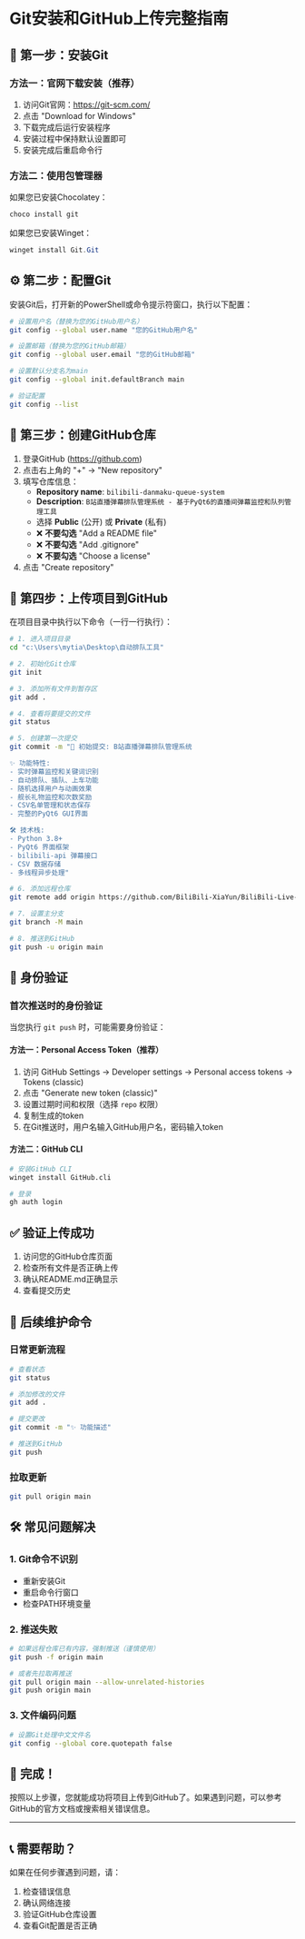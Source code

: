 # Git安装和GitHub上传完整指南

## 🔧 第一步：安装Git

### 方法一：官网下载安装（推荐）
1. 访问Git官网：https://git-scm.com/
2. 点击 "Download for Windows"
3. 下载完成后运行安装程序
4. 安装过程中保持默认设置即可
5. 安装完成后重启命令行

### 方法二：使用包管理器
如果您已安装Chocolatey：
```powershell
choco install git
```

如果您已安装Winget：
```powershell
winget install Git.Git
```

## ⚙️ 第二步：配置Git

安装Git后，打开新的PowerShell或命令提示符窗口，执行以下配置：

```bash
# 设置用户名（替换为您的GitHub用户名）
git config --global user.name "您的GitHub用户名"

# 设置邮箱（替换为您的GitHub邮箱）
git config --global user.email "您的GitHub邮箱"

# 设置默认分支名为main
git config --global init.defaultBranch main

# 验证配置
git config --list
```

## 🐙 第三步：创建GitHub仓库

1. 登录GitHub (https://github.com)
2. 点击右上角的 "+" -> "New repository"
3. 填写仓库信息：
   - **Repository name**: `bilibili-danmaku-queue-system`
   - **Description**: `B站直播弹幕排队管理系统 - 基于PyQt6的直播间弹幕监控和队列管理工具`
   - 选择 **Public** (公开) 或 **Private** (私有)
   - ❌ **不要勾选** "Add a README file"
   - ❌ **不要勾选** "Add .gitignore"
   - ❌ **不要勾选** "Choose a license"
4. 点击 "Create repository"

## 📁 第四步：上传项目到GitHub

在项目目录中执行以下命令（一行一行执行）：

```bash
# 1. 进入项目目录
cd "c:\Users\mytia\Desktop\自动排队工具"

# 2. 初始化Git仓库
git init

# 3. 添加所有文件到暂存区
git add .

# 4. 查看将要提交的文件
git status

# 5. 创建第一次提交
git commit -m "🎉 初始提交: B站直播弹幕排队管理系统

✨ 功能特性:
- 实时弹幕监控和关键词识别  
- 自动排队、插队、上车功能
- 随机选择用户与动画效果
- 舰长礼物监控和次数奖励
- CSV名单管理和状态保存
- 完整的PyQt6 GUI界面

🛠️ 技术栈:
- Python 3.8+
- PyQt6 界面框架
- bilibili-api 弹幕接口
- CSV 数据存储
- 多线程异步处理"

# 6. 添加远程仓库
git remote add origin https://github.com/BiliBili-XiaYun/BiliBili-Live-Assistant---Zixuan-s-Special-Edition.git

# 7. 设置主分支
git branch -M main

# 8. 推送到GitHub
git push -u origin main
```

## 🔐 身份验证

### 首次推送时的身份验证
当您执行 `git push` 时，可能需要身份验证：

#### 方法一：Personal Access Token（推荐）
1. 访问 GitHub Settings -> Developer settings -> Personal access tokens -> Tokens (classic)
2. 点击 "Generate new token (classic)"
3. 设置过期时间和权限（选择 `repo` 权限）
4. 复制生成的token
5. 在Git推送时，用户名输入GitHub用户名，密码输入token

#### 方法二：GitHub CLI
```bash
# 安装GitHub CLI
winget install GitHub.cli

# 登录
gh auth login
```

## ✅ 验证上传成功

1. 访问您的GitHub仓库页面
2. 检查所有文件是否正确上传
3. 确认README.md正确显示
4. 查看提交历史

## 📝 后续维护命令

### 日常更新流程
```bash
# 查看状态
git status

# 添加修改的文件
git add .

# 提交更改
git commit -m "✨ 功能描述"

# 推送到GitHub
git push
```

### 拉取更新
```bash
git pull origin main
```

## 🛠️ 常见问题解决

### 1. Git命令不识别
- 重新安装Git
- 重启命令行窗口
- 检查PATH环境变量

### 2. 推送失败
```bash
# 如果远程仓库已有内容，强制推送（谨慎使用）
git push -f origin main

# 或者先拉取再推送
git pull origin main --allow-unrelated-histories
git push origin main
```

### 3. 文件编码问题
```bash
# 设置Git处理中文文件名
git config --global core.quotepath false
```

## 🎉 完成！

按照以上步骤，您就能成功将项目上传到GitHub了。如果遇到问题，可以参考GitHub的官方文档或搜索相关错误信息。

---

## 📞 需要帮助？

如果在任何步骤遇到问题，请：
1. 检查错误信息
2. 确认网络连接
3. 验证GitHub仓库设置
4. 查看Git配置是否正确
